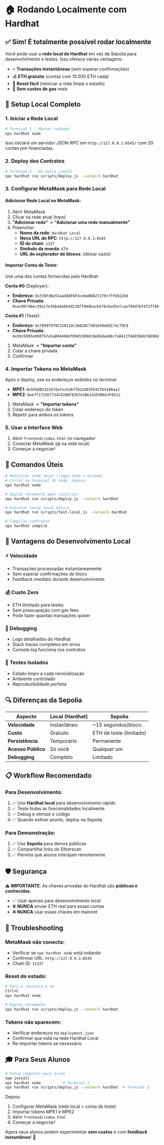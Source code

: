 # 🏠 Rodando Localmente com Hardhat

## ✅ Sim! É totalmente possível rodar localmente

Você pode usar a **rede local do Hardhat** em vez da Sepolia para desenvolvimento e testes. Isso oferece várias vantagens:

- ⚡ **Transações instantâneas** (sem esperar confirmações)
- 💰 **ETH gratuito** (contas com 10.000 ETH cada)
- 🔄 **Reset fácil** (reiniciar a rede limpa o estado)
- 🚫 **Sem custos de gas** reais

## 🚀 Setup Local Completo

### 1. Iniciar a Rede Local
```bash
# Terminal 1 - Manter rodando
npx hardhat node
```

Isso iniciará um servidor JSON-RPC em `http://127.0.0.1:8545/` com 20 contas pré-financiadas.

### 2. Deploy dos Contratos
```bash
# Terminal 2 - Em outra janela
npx hardhat run scripts/deploy.js --network hardhat
```

### 3. Configurar MetaMask para Rede Local

#### Adicionar Rede Local no MetaMask:
1. Abrir MetaMask
2. Clicar na rede atual (topo)
3. **"Adicionar rede"** → **"Adicionar uma rede manualmente"**
4. Preencher:
   - **Nome da rede**: `Hardhat Local`
   - **Nova URL do RPC**: `http://127.0.0.1:8545`
   - **ID da chain**: `1337`
   - **Símbolo da moeda**: `ETH`
   - **URL do explorador de blocos**: (deixar vazio)

#### Importar Conta de Teste:
Use uma das contas fornecidas pelo Hardhat:

**Conta #0** (Deployer):
- **Endereço**: `0xf39Fd6e51aad88F6F4ce6aB8827279cffFb92266`
- **Chave Privada**: `0xac0974bec39a17e36ba4a6b4d238ff944bacb478cbed5efcae784d7bf4f2ff80`

**Conta #1** (Teste):
- **Endereço**: `0x70997970C51812dc3A010C7d01b50e0d17dc79C8`
- **Chave Privada**: `0x59c6995e998f97a5a0044966f0945389dc9e86dae88c7a8412f4603b6b78690d`

1. MetaMask → **"Importar conta"**
2. Colar a chave privada
3. Confirmar

### 4. Importar Tokens no MetaMask

Após o deploy, use os endereços exibidos no terminal:

- **MPE1**: `0x5FbDB2315678afecb367f032d93F642f64180aa3`
- **MPE2**: `0xe7f1725E7734CE288F8367e1Bb143E90bb3F0512`

1. MetaMask → **"Importar tokens"**
2. Colar endereço do token
3. Repetir para ambos os tokens

### 5. Usar a Interface Web

1. Abrir `frontend/index.html` no navegador
2. Conectar MetaMask (já na rede local)
3. Começar a negociar!

## 🔄 Comandos Úteis

```bash
# Reiniciar rede local (limpa todo o estado)
# Ctrl+C no terminal do node, depois:
npx hardhat node

# Deploy novamente após reiniciar
npx hardhat run scripts/deploy.js --network hardhat

# Executar teste local básico
npx hardhat run scripts/test-local.js --network hardhat

# Compilar contratos
npx hardhat compile
```

## 🎯 Vantagens do Desenvolvimento Local

### ⚡ Velocidade
- Transações processadas instantaneamente
- Sem esperar confirmações de bloco
- Feedback imediato durante desenvolvimento

### 💰 Custo Zero
- ETH ilimitado para testes
- Sem preocupação com gas fees
- Pode fazer quantas transações quiser

### 🔧 Debugging
- Logs detalhados do Hardhat
- Stack traces completos em erros
- Console.log funciona nos contratos

### 🧪 Testes Isolados
- Estado limpo a cada reinicialização
- Ambiente controlado
- Reproduzibilidade perfeita

## 🔍 Diferenças da Sepolia

| Aspecto | Local (Hardhat) | Sepolia |
|---------|-----------------|---------|
| **Velocidade** | Instantâneo | ~15 segundos/bloco |
| **Custo** | Gratuito | ETH de teste (limitado) |
| **Persistência** | Temporário | Permanente |
| **Acesso Público** | Só você | Qualquer um |
| **Debugging** | Completo | Limitado |

## 📋 Workflow Recomendado

### Para Desenvolvimento:
1. ✅ Use **Hardhat local** para desenvolvimento rápido
2. ✅ Teste todas as funcionalidades localmente
3. ✅ Debug e otimize o código
4. ✅ Quando estiver pronto, deploy na Sepolia

### Para Demonstração:
1. ✅ Use **Sepolia** para demos públicas
2. ✅ Compartilhe links do Etherscan
3. ✅ Permita que alunos interajam remotamente

## 🛡️ Segurança

⚠️ **IMPORTANTE**: As chaves privadas do Hardhat são **públicas e conhecidas**. 

- ✅ Usar apenas para desenvolvimento local
- ❌ **NUNCA** enviar ETH real para essas contas
- ❌ **NUNCA** usar essas chaves em mainnet

## 🔧 Troubleshooting

### MetaMask não conecta:
- Verificar se `npx hardhat node` está rodando
- Confirmar URL: `http://127.0.0.1:8545`
- Chain ID: `31337`

### Reset do estado:
```bash
# Para e reinicia o nó
Ctrl+C
npx hardhat node

# Deploy novamente
npx hardhat run scripts/deploy.js --network hardhat
```

### Tokens não aparecem:
- Verificar endereços no `deployment.json`
- Confirmar que está na rede Hardhat Local
- Re-importar tokens se necessário

## 🎓 Para Seus Alunos

```bash
# Setup completo para aluno
npm install
npx hardhat node          # Terminal 1
npx hardhat run scripts/deploy.js --network hardhat  # Terminal 2
```

Depois:
1. Configurar MetaMask (rede local + conta de teste)
2. Importar tokens MPE1 e MPE2
3. Abrir `frontend/index.html`
4. Começar a negociar!

Agora seus alunos podem experimentar **sem custos** e com **feedback instantâneo**! 🎉